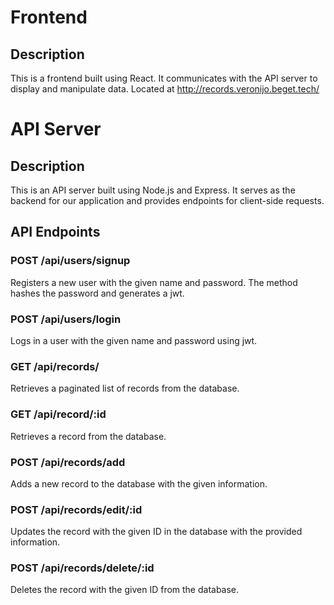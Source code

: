 # Frontend

## Description

This is a frontend built using React. It communicates with the API server to display and manipulate data.
Located at http://records.veronijo.beget.tech/

# API Server

## Description

This is an API server built using Node.js and Express. It serves as the backend for our application and provides endpoints for client-side requests.

## API Endpoints

### POST /api/users/signup

Registers a new user with the given name and password. The method hashes the password and generates a jwt.

### POST /api/users/login

Logs in a user with the given name and password using jwt.

### GET /api/records/

Retrieves a paginated list of records from the database.

### GET /api/record/:id

Retrieves a record from the database.

### POST /api/records/add

Adds a new record to the database with the given information.

### POST /api/records/edit/:id

Updates the record with the given ID in the database with the provided information.

### POST /api/records/delete/:id

Deletes the record with the given ID from the database.
